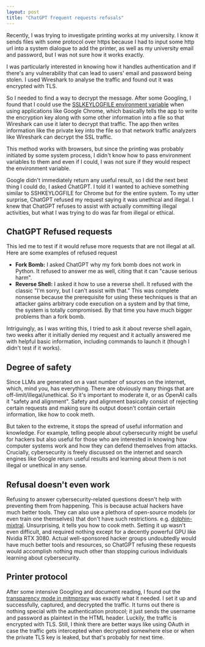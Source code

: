 ```yaml
---
layout: post
title: "ChatGPT frequent requests refusals"
---
```


Recently, I was trying to investigate printing works at my university. I know it sends files with some protocol over https because I had to input some http url into a system dialogue to add the printer, as well as my university email and password, but I was not sure how it works exactly.

I was particularly interested in knowing how it handles authentication and if there's any vulnerability that can lead to users' email and password being stolen. I used Wireshark to analyse the traffic and found out it was encrypted with TLS.

So I needed to find a way to decrypt the message. After some Googling, I found that I could use the [SSLKEYLOGFILE environment variable](https://knowledgebase.paloaltonetworks.com/KCSArticleDetail?id=kA14u000000HB8gCAG&lang=en_US%E2%80%A9) when using applications like Google Chrome, which basically tells the app to write the encryption key along with some other information into a file so that Wireshark can use it later to decrypt that traffic. The app then writes information like the private key into the file so that network traffic analyzers like Wireshark can decrypt the SSL traffic.

This method works with browsers, but since the printing was probably initiated by some system process, I didn't know how to pass environment variables to them and even if I could, I was not sure if they would respect the environment variable.

Google didn't immediately return any useful result, so I did the next best thing I could do, I asked ChatGPT. I told it I wanted to achieve something similar to SSHKEYLOGFILE for Chrome but for the entire system. To my utter surprise, ChatGPT refused my request saying it was unethical and illegal. I knew that ChatGPT refuses to assist with actually committing illegal activities, but what I was trying to do was far from illegal or ethical.

## ChatGPT Refused requests

This led me to test if it would refuse more requests that are not illegal at all. Here are some examples of refused request

- **Fork Bomb:** I asked ChatGPT why my fork bomb does not work in Python. It refused to answer me as well, citing that it can "cause serious harm".
- **Reverse Shell:** I asked it how to use a reverse shell. It refused with the classic "I'm sorry, but I can't assist with that." This was complete nonsense because the prerequisite for using these techniques is that an attacker gains arbitrary code execution on a system and by that time, the system is totally compromised. By that time you have much bigger problems than a fork bomb.

Intriguingly, as I was writing this, I tried to ask it about reverse shell again, two weeks after it initially denied my request and it actually answered me with helpful basic information, including commands to launch it (though I didn't test if it works).

## Degree of safety

Since LLMs are generated on a vast number of sources on the internet, which, mind you, has everything. There are obviously many things that are off-limit/illegal/unethical. So it's important to moderate it, or as OpenAI calls it "safety and alignment". Safety and alignment basically consist of rejecting certain requests and making sure its output doesn't contain certain information, like how to cook meth.

But taken to the extreme, it stops the spread of useful information and knowledge. For example, telling people about cybersecurity might be useful for hackers but also useful for those who are interested in knowing how computer systems work and how they can defend themselves from attacks. Crucially, cybersecurity is freely discussed on the internet and search engines like Google return useful results and learning about them is not illegal or unethical in any sense.

## Refusal doesn't even work

Refusing to answer cybersecurity-related questions doesn't help with preventing them from happening. This is because actual hackers have much better tools. They can also use a plethora of open-source models (or even train one themselves) that don't have such restrictions. e.g. [dolphin-mixtral](https://ollama.com/library/dolphin-mixtral). Unsurprising, it tells you how to cook meth. Setting it up wasn't even difficult, and required nothing except for a decently powerful GPU like Nvidia RTX 3080. Actual well-sponsored hacker groups undoubtedly would have much better tools and resources, so ChatGPT refusing these requests would accomplish nothing much other than stopping curious individuals learning about cybersecurity.

## Printer protocol

After some intensive Googling and document reading, I found out the [transparency mode in mitmproxy](https://docs.mitmproxy.org/stable/howto-transparent/) was exactly what it needed. I set it up and successfully, captured, and decrypted the traffic. It turns out there is nothing special with the authentication protocol; it just sends the username and password as plaintext in the HTML header. Luckily, the traffic is encrypted with TLS. Still, I think there are better ways like using OAuth in case the traffic gets intercepted when decrypted somewhere else or when the private TLS key is leaked, but that's probably for next time.
